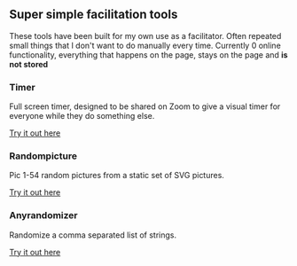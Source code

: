 ## Super simple facilitation tools

These tools have been built for my own use as a facilitator. Often repeated small things that I don't want to do manually every time. Currently 0 online functionality, everything that happens on the page, stays on the page and **is not stored**

### Timer
Full screen timer, designed to be shared on Zoom to give a visual timer for everyone while they do something else.

[Try it out here](dist/timer/index.html)

### Randompicture
Pic 1-54 random pictures from a static set of SVG pictures.

[Try it out here](dist/randompicture/index.html)

### Anyrandomizer
Randomize a comma separated list of strings.

[Try it out here](dist/anyrandomizers/index.html)
